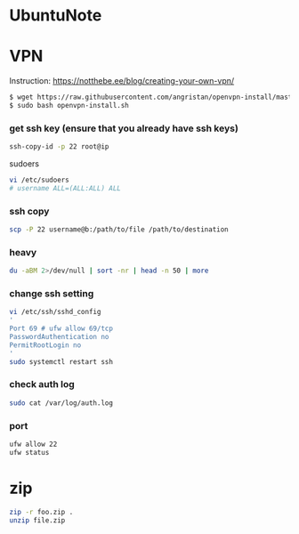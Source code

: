 # UbuntuNote

# VPN 
Instruction: https://notthebe.ee/blog/creating-your-own-vpn/
```bash
$ wget https://raw.githubusercontent.com/angristan/openvpn-install/master/openvpn-install.sh
$ sudo bash openvpn-install.sh
```


### get ssh key (ensure that you already have ssh keys)
```bash
ssh-copy-id -p 22 root@ip 
```

sudoers
```bash
vi /etc/sudoers
# username ALL=(ALL:ALL) ALL
```

### ssh copy
```bash
scp -P 22 username@b:/path/to/file /path/to/destination
```


### heavy
```bash
du -aBM 2>/dev/null | sort -nr | head -n 50 | more
```

### change ssh setting
```bash
vi /etc/ssh/sshd_config
'
Port 69 # ufw allow 69/tcp
PasswordAuthentication no
PermitRootLogin no
'
sudo systemctl restart ssh
```

### check auth log
```bash
sudo cat /var/log/auth.log
```

### port
```bash
ufw allow 22
ufw status
```

# zip 
```bash
zip -r foo.zip .
unzip file.zip
```
